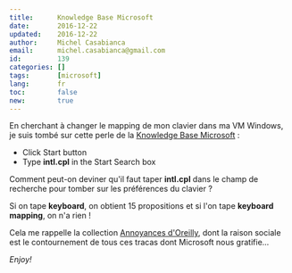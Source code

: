 ```yaml
---
title:      Knowledge Base Microsoft
date:       2016-12-22
updated:    2016-12-22
author:     Michel Casabianca
email:      michel.casabianca@gmail.com
id:         139
categories: []
tags:       [microsoft]
lang:       fr
toc:        false
new:        true
---
```


En cherchant à changer le mapping de mon clavier dans ma VM Windows, je suis tombé sur cette perle de la [Knowledge Base Microsoft](https://support.microsoft.com/en-us/kb/258824) :

- Click Start button
- Type **intl.cpl** in the Start Search box

<!--more-->

Comment peut-on deviner qu'il faut taper **intl.cpl** dans le champ de recherche pour tomber sur les préférences du clavier ?

Si on tape **keyboard**, on obtient 15 propositions et si l'on tape **keyboard mapping**, on n'a rien !

Cela me rappelle la collection [Annoyances d'Oreilly](http://shop.oreilly.com/product/9780596157630.do), dont la raison sociale est le contournement de tous ces tracas dont Microsoft nous gratifie...

*Enjoy!*
